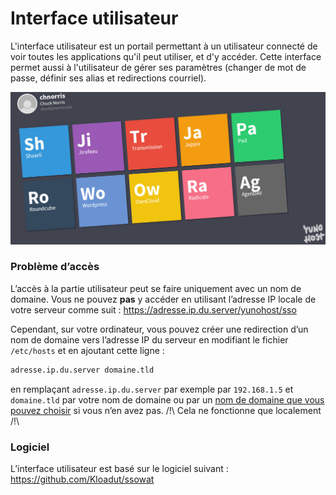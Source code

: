 # Interface utilisateur

L'interface utilisateur est un portail permettant à un utilisateur connecté de voir toutes les applications qu'il peut
utiliser, et d'y accéder. Cette interface permet aussi à l'utilisateur de gérer ses paramètres (changer de mot de passe, 
définir ses alias et redirections courriel).

<img src="/images/home_panel.jpg" width=800>

### Problème d’accès

L’accès à la partie utilisateur peut se faire uniquement avec un nom de domaine. Vous ne pouvez **pas** y accéder en utilisant l’adresse IP locale de votre serveur comme suit : https://adresse.ip.du.server/yunohost/sso

Cependant, sur votre ordinateur, vous pouvez créer une redirection d’un nom de domaine vers l’adresse IP du serveur en modifiant le fichier `/etc/hosts` et en ajoutant cette ligne :

```bash
adresse.ip.du.server domaine.tld
```

en remplaçant `adresse.ip.du.server` par exemple par `192.168.1.5` et `domaine.tld` par votre nom de domaine ou par un [nom de domaine que vous pouvez choisir](/dns) si vous n’en avez pas. /!\ Cela ne fonctionne que localement /!\

### Logiciel

L’interface utilisateur est basé sur le logiciel suivant : https://github.com/Kloadut/ssowat
